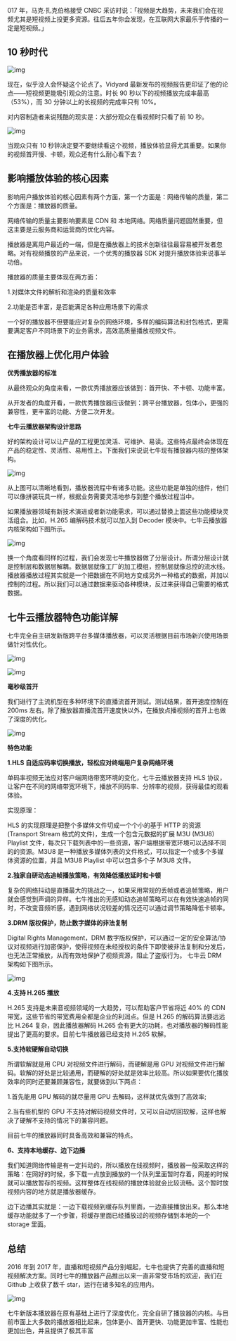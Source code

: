 017 年，马克·扎克伯格接受 CNBC 采访时说：「视频是大趋势，未来我们会在视频尤其是短视频上投更多资源。往后五年你会发现，在互联网大家最乐于传播的一定是短视频。」



## 10 秒时代

![img](imgs/v2-60a16cbe0ebaf4bcc6f33a0d440265e5_1440w.jpg)

现在，似乎没人会怀疑这个论点了。Vidyard 最新发布的视频报告更印证了他的论点——短视频更能吸引观众的注意。时长 90 秒以下的视频播放完成率最高（53%），而 30 分钟以上的长视频的完成率只有 10%。

对内容制造者来说残酷的现实是：大部分观众在看视频时只看了前 10 秒。

![img](imgs/v2-747afd3c26bf429532eea4a076fafb1d_b.jpg)

当观众只有 10 秒钟决定要不要继续看这个视频，播放体验显得尤其重要。如果你的视频首开慢、卡顿，观众还有什么耐心看下去？



## 影响播放体验的核心因素

影响用户播放体验的核心因素有两个方面，第一个方面是：网络传输的质量，第二个方面是：播放器的质量。

网络传输的质量主要影响要素是 CDN 和 本地网络。网络质量问题固然重要，但这主要是云服务商和运营商的优化内容。

播放器是离用户最近的一端，但是在播放器上的技术创新往往最容易被开发者忽略。对有视频播放的产品来说，一个优秀的播放器 SDK 对提升播放体验来说事半功倍。

播放器的质量主要体现在两方面：

1.对媒体文件的解析和渲染的质量和效率

2.功能是否丰富，是否能满足各种应用场景下的需求

一个好的播放器不但要能应对复杂的网络环境，多样的编码算法和封包格式，更需要满足客户不同场景下的业务需求，高效高质量播放视频文件。



## 在播放器上优化用户体验

**优秀播放器的标准**

从最终观众的角度来看，一款优秀播放器应该做到：首开快、不卡顿、功能丰富。

从开发者的角度开看，一款优秀播放器应该做到：跨平台播放器，包体小，更强的兼容性，更丰富的功能、方便二次开发。

**七牛云播放器架构设计思路**

好的架构设计可以让产品的工程更加灵活、可维护、易读。这些特点最终会体现在产品的稳定性、灵活性、易用性上。下面我们来说说七牛现有播放器内核的整体架构。

![img](imgs/v2-dc610dae2e75fd120d575a4fb6688359_1440w.jpg)

从上图可以清晰地看到，播放器流程中有诸多功能。这些功能是单独的组件，他们可以像拼装玩具一样，根据业务需要灵活地参与到整个播放过程当中。

如果播放器领域有新技术演进或者新功能需求，可以通过替换上面这些功能模块灵活组合。比如，H.265 编解码技术就可以加入到 Decoder 模块中。七牛云播放器内核架构如下图所示。

![img](imgs/v2-87b06d3c4a333990a59adde4dcd69859_1440w.jpg)

换一个角度看同样的过程，我们会发现七牛播放器做了分层设计。所谓分层设计就是控制层和数据层解耦。数据层就像工厂的加工模组，控制层就像总控的流水线。播放器播放过程其实就是一个把数据在不同地方变成另外一种格式的数据，并加以控制的过程。所以我们可以通过数据来驱动各种模块，反过来获得自己需要的格式数据。



## 七牛云播放器特色功能详解

七牛完全自主研发新版跨平台多媒体播放器，可以灵活根据目前市场新兴使用场景做针对性优化。

![img](imgs/v2-92e45ca59b1f3636a643ee577fa1b497_1440w.jpg)



![img](imgs/v2-6aa5c5e630a52d3e1c894e0032dbca55_1440w.jpg)



**毫秒级首开**

我们进行了主流机型在多种环境下的直播流首开测试。测试结果，首开速度控制在 200ms 左右。除了播放器直播流首开速度快以外，在播放点播视频的首开上也做了深度的优化。

![img](imgs/v2-bfc026e77bd6aa9bf781a0b56f7efd5f_b.jpg)



**特色功能**

**1.HLS 自适应码率切换播放，轻松应对终端用户复杂网络环境**

单码率视频无法应对客户端网络带宽环境的变化，七牛云播放器支持 HLS 协议，让客户在不同的网络带宽环境下，播放不同码率、分辨率的视频，获得最佳的观看体验。

实现原理：

HLS 的实现原理是把整个多媒体文件切成一个个小的基于 HTTP 的资源(Transport Stream 格式的文件)，生成一个包含元数据的扩展 M3U (M3U8) Playlist 文件，每次只下载列表中的一些资源，客户端根据带宽环境可以选择不同的的资源。M3U8 是一种播放多媒体列表的文件格式，可以指定一个或多个多媒体资源的位置，并且 M3U8 Playlist 中可以包含多个子 M3U8 文件。

**2.独家自研动态追帧播放策略，有效降低播放延时和卡顿**

复杂的网络抖动是直播最大的挑战之一，如果采用常规的丢帧或者追帧策略，用户就会感觉到声调的异样。七牛推出的无感知动态追帧策略可以在有效快速追帧的同时，不改变音频听感，遇到网络状况较差的情况还可以通过调节策略降低卡顿率。

**3.DRM 版权保护，防止数字媒体的非法复制**

Digital Rights Management，DRM 数字版权保护，可以通过一定的安全算法/协议对视频进行加密保护，使得视频在未经授权的条件下即使被非法复制和分发后，也无法正常播放，从而有效地保护了视频资源，阻止了盗版行为。 七牛云 DRM 架构如下图所示。

![img](imgs/v2-7fd0cdb59e8a7ca341b2c76bd746ffe5_1440w.jpg)



**4.支持 H.265 播放**

H.265 支持是未来音视频领域的一大趋势，可以帮助客户节省将近 40% 的 CDN 带宽，这些节省的带宽费用全都是企业的利润点。但是 H.265 的解码算法要远远比 H.264 复杂，因此播放器解码 H.265 会有更大的功耗，也对播放器的解码性能提出了更高的要求。目前七牛播放器已经支持 H.265 软解。

**5.支持软硬解自动切换**

所谓软解就是用 CPU 对视频文件进行解码，而硬解是用 GPU 对视频文件进行解码。软解的好处是比较通用，而硬解的好处就是效率比较高。所以如果要优化播放效率的同时还要兼顾兼容性，就要做到以下两点：

1.首先能用 GPU 解码的就尽量用 GPU 去解码，这样就优先做到了高效率;

2.当有些机型的 GPU 不支持对解码视频文件时，又可以自动切回软解，这样也解决了硬解不支持的情况下的兼容问题。

目前七牛的播放器同时具备高效和兼容的特点。

**6、支持本地缓存、边下边播**

我们知道网络传输是有一定抖动的，所以播放在线视频时，播放器一般采取这样的策略：在网好的时候，多下载一点放到播放的一个队列里面暂时存着，网差的时候就可以播放暂存的视频。这样整体在线视频的播放体验就会比较流畅。这个暂时放视频内容的地方就是播放器缓存。

边下边播其实就是：一边下载视频到缓存队列里面，一边直接播放出来。那么本地缓存功能就多了一个步骤，将缓存里面已经播放过的视频存储到本地的一个 storage 里面。



## 总结

2016 年到 2017 年，直播和短视频产品分别崛起，七牛也提供了完善的直播和短视频解决方案。同时七牛的播放器产品推出以来一直非常受市场的欢迎，我们在 Github 上收获了数千 star，运行在诸多知名的应用内。

![img](imgs/v2-3e4545b0b26a6b26a3780203238180a8_1440w.jpg)

七牛新版本播放器在原有基础上进行了深度优化，完全自研了播放器的内核。与目前市面上大多数的播放器相比起来，包体更小、首开更快、功能更加丰富、性能也更加出色，并且提供了极其丰富